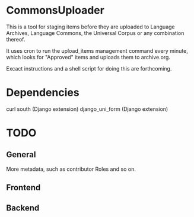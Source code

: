 CommonsUploader
===============

This is a tool for staging items before they are uploaded to Language Archives, Language Commons, the Universal Corpus or any combination thereof.

It uses cron to run the upload_items management command every minute, which looks for "Approved" items and uploads them to archive.org.

Excact instructions and a shell script for doing this are forthcoming.

Dependencies
============

curl
south (Django extension)
django_uni_form (Django extension)

TODO
====

General
-------
More metadata, such as contributor Roles and so on.

Frontend
--------

Backend
-------

